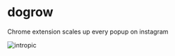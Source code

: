 # dogrow
Chrome extension scales up every popup on instagram

![intropic](https://adriengervaix.com/projects/dogrow/assets/bigpicture.jpg)
